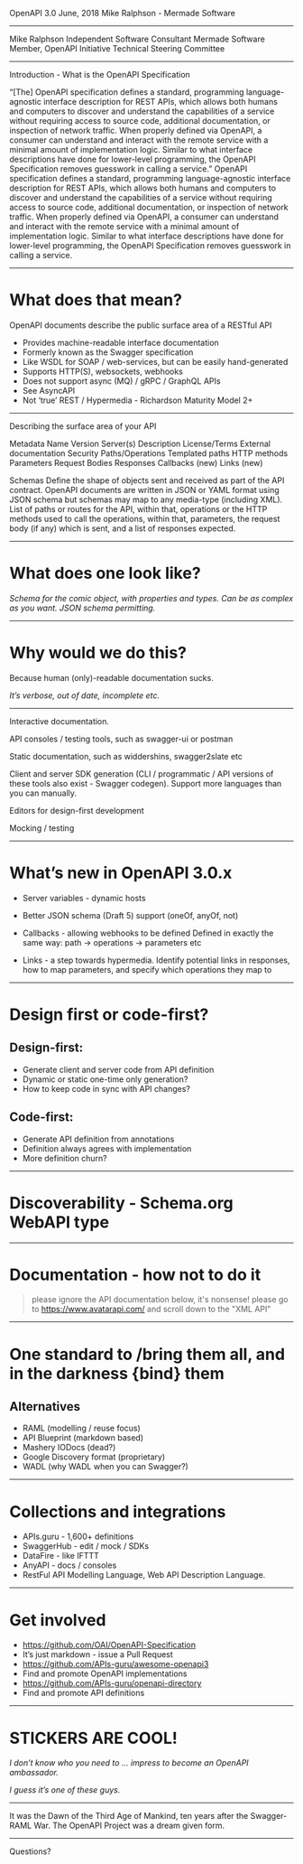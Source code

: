 OpenAPI 3.0
June, 2018
Mike Ralphson - Mermade Software

---

Mike Ralphson
Independent Software Consultant
Mermade Software
Member, OpenAPI Initiative Technical Steering Committee

---

Introduction - What is the OpenAPI Specification

“[The] OpenAPI specification defines a standard, programming language-agnostic interface description for REST APIs, which allows both humans and computers to discover and understand the capabilities of a service without requiring access to source code, additional documentation, or inspection of network traffic. When properly defined via OpenAPI, a consumer can understand and interact with the remote service with a minimal amount of implementation logic. Similar to what interface descriptions have done for lower-level programming, the OpenAPI Specification removes guesswork in calling a service.”
OpenAPI specification defines a standard, programming language-agnostic interface description for REST APIs, which allows both humans and computers to discover and understand the capabilities of a service without requiring access to source code, additional documentation, or inspection of network traffic. When properly defined via OpenAPI, a consumer can understand and interact with the remote service with a minimal amount of implementation logic. Similar to what interface descriptions have done for lower-level programming, the OpenAPI Specification removes guesswork in calling a service.

---

# What does that mean?

OpenAPI documents describe the public surface area of a RESTful API

* Provides machine-readable interface documentation
* Formerly known as the Swagger specification
* Like WSDL for SOAP / web-services, but can be easily hand-generated
* Supports HTTP(S), websockets, webhooks
* Does not support async (MQ)  / gRPC / GraphQL APIs
* See AsyncAPI
* Not ‘true’ REST / Hypermedia - Richardson Maturity Model 2+

---

Describing the surface area of your API

Metadata
Name
Version
Server(s)
Description
License/Terms
External documentation
Security
Paths/Operations
Templated paths
HTTP methods
Parameters
Request Bodies
Responses
Callbacks (new)
Links (new)

Schemas
Define the shape of objects sent and received as part of the API contract.
OpenAPI documents are written in JSON or YAML format using JSON schema but schemas may map to any media-type (including XML).
List of paths or routes for the API, within that, operations or the HTTP methods used to call the operations, within that, parameters, the request body (if any) which is sent, and a list of responses expected.

---

# What does one look like?

*Schema for the comic object, with properties and types. Can be as complex as you want. JSON schema permitting.*

---

# Why would we do this?

Because human (only)-readable documentation sucks.

*It’s verbose, out of date, incomplete etc.*

---

Interactive documentation.

API consoles / testing tools, such as swagger-ui or postman

Static documentation, such as widdershins, swagger2slate etc

Client and server SDK generation (CLI / programmatic / API versions of these tools also exist - Swagger codegen). Support more languages than you can manually.

Editors for design-first development

Mocking / testing

---

# What’s new in OpenAPI 3.0.x

* Server variables - dynamic hosts

* Better JSON schema (Draft 5) support (oneOf, anyOf, not)

* Callbacks - allowing webhooks to be defined
Defined in exactly the same way: path -> operations -> parameters etc

* Links - a step towards hypermedia. Identify potential links in responses, how to map parameters, and specify which operations they map to

---

# Design first or code-first?

## Design-first:

* Generate client and server code from API definition
* Dynamic or static one-time only generation?
* How to keep code in sync with API changes?

## Code-first:

* Generate API definition from annotations
* Definition always agrees with implementation
* More definition churn?

---

# Discoverability - Schema.org WebAPI type

---

# Documentation - how not to do it

> please ignore the API documentation below, it's nonsense! please go to https://www.avatarapi.com/ and scroll down to the "XML API"

---

# One standard to /bring them all, and in the darkness {bind} them

## Alternatives

* RAML (modelling / reuse focus)
* API Blueprint (markdown based)
* Mashery IODocs (dead?)
* Google Discovery format (proprietary)
* WADL (why WADL when you can Swagger?)

---

# Collections and integrations

* APIs.guru - 1,600+ definitions 
* SwaggerHub - edit / mock / SDKs
* DataFire - like IFTTT
* AnyAPI - docs / consoles
* RestFul API Modelling Language, Web API Description Language.

---

# Get involved

* https://github.com/OAI/OpenAPI-Specification
* It’s just markdown - issue a Pull Request
* https://github.com/APIs-guru/awesome-openapi3
* Find and promote OpenAPI implementations
* https://github.com/APIs-guru/openapi-directory 
* Find and promote API definitions

---

# STICKERS ARE COOL!

*I don’t know who you need to … impress to become an OpenAPI ambassador.*

*I guess it’s one of these guys.*

---

It was the Dawn of the Third Age of Mankind, ten years after the Swagger-RAML War. The OpenAPI Project was a dream given form.

---

Questions?
